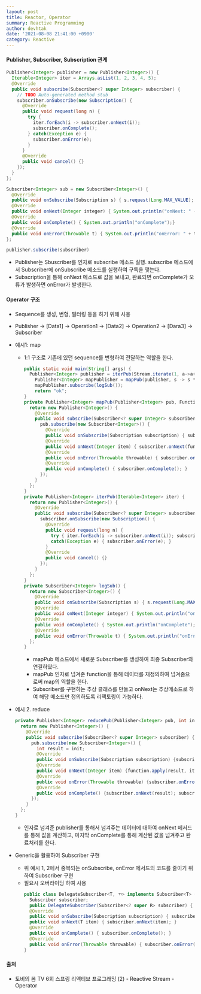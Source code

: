 ```yaml
---
layout: post
title: Reactor, Operator
summary: Reactive Programming
author: devhtak
date: '2021-08-08 21:41:00 +0900'
category: Reactive
---
```


#### Publisher, Subscriber, Subscription 관계

```java
Publisher<Integer> publisher = new Publisher<Integer>() {
  Iterable<Integer> iter = Arrays.asList(1, 2, 3, 4, 5);
  @Override
  public void subscribe(Subscriber<? super Integer> subscriber) {
    // TODO Auto-generated method stub
    subscriber.onSubscribe(new Subscription() {
      @Override
      public void request(long n) {
        try {
          iter.forEach(i -> subscriber.onNext(i));
          subscriber.onComplete();
        } catch(Exception e) {
          subscriber.onError(e);
        }
      }
      @Override
      public void cancel() {}
    });
  }
};

Subscriber<Integer> sub = new Subscriber<Integer>() {
  @Override
  public void onSubscribe(Subscription s) { s.request(Long.MAX_VALUE); }
  @Override
  public void onNext(Integer integer) { System.out.println("onNext: " + integer); }
  @Override
  public void onComplete() { System.out.println("onComplete");}
  @Override
  public void onError(Throwable t) { System.out.println("onError: " + t.getMessage()); }
};

publisher.subscribe(subscriber)
```

-  Publisher는 Sbuscriber를 인자로 subscribe 메소드 실행. subscribe 메소드에서 Subscriber에 onSubscribe 메소드를 실행하여 구독을 맺는다.
-  Subscription을 통해 onNext 메소드로 값을 보내고, 완료되면 onComplete가 오류가 발생하면 onError가 발생한다.


#### Operator 구조

- Sequence를 생성, 변형, 필터링 등을 하기 위해 사용
- Publisher -> \[Data1] -> Operation1 -> \[Data2] -> Operation2 -> \[Dara3] -> Subscriber

- 예시1: map
  - 1:1 구조로 기존에 있던 sequence를 변형하여 전달하는 역할을 한다.
    ```java
    public static void main(String[] args) {
      Publisher<Integer> publisher = iterPub(Stream.iterate(1, a->a+1).limit(10).collect(Collectors.toList()));
	    Publisher<Integer> mapPublisher = mapPub(publisher, s -> s * 10);
	    mapPublisher.subscribe(logSub());
	    return "ok";
    }	
    private Publisher<Integer> mapPub(Publisher<Integer> pub, Function<Integer, Integer> function) {
      return new Publisher<Integer>() {
        @Override
        public void subscribe(Subscriber<? super Integer> subscriber) {
          pub.subscribe(new Subscriber<Integer>() {
            @Override
            public void onSubscribe(Subscription subscription) { subscriber.onSubscribe(subscription); }
            @Override
            public void onNext(Integer item) { subscriber.onNext(function.apply(item)); }
            @Override
            public void onError(Throwable throwable) { subscriber.onError(throwable); }
            @Override
            public void onComplete() { subscriber.onComplete(); }
          });
        }
      };
    }
    private Publisher<Integer> iterPub(Iterable<Integer> iter) {
      return new Publisher<Integer>() {
        @Override
        public void subscribe(Subscriber<? super Integer> subscriber) {
          subscriber.onSubscribe(new Subscription() {
            @Override
            public void request(long n) {
              try { iter.forEach(i -> subscriber.onNext(i)); subscriber.onComplete();} 
              catch(Exception e) { subscriber.onError(e); }
            }
            @Override
            public void cancel() {}
          });
        }
      };
    }
    private Subscriber<Integer> logSub() {
      return new Subscriber<Integer>() {
        @Override
        public void onSubscribe(Subscription s) { s.request(Long.MAX_VALUE); }
        @Override
        public void onNext(Integer integer) { System.out.println("onNext: " + integer); }
        @Override
        public void onComplete() { System.out.println("onComplete");}
        @Override
        public void onError(Throwable t) { System.out.println("onError: " + t.getMessage()); }
      };
    }
    ```
    - mapPub 메소드에서 새로운 Subscriber를 생성하여 최종 Subscriber와 연결하였다.
    - mapPub 인자로 넘겨준 function을 통해 데이터를 재정의하여 넘겨줌으로써 map의 역할을 한다.
    - Subscriber를 구현하는 추상 클래스를 만들고 onNext는 추상메소드로 하여 해당 메소드만 정의하도록 리팩토링이 가능하다.

- 예시 2. reduce
  ```java
  private Publisher<Integer> reducePub(Publisher<Integer> pub, int init, BiFunction<Integer, Integer, Integer> function ){
    return new Publisher<Integer>() {
      @Override
      public void subscribe(Subscriber<? super Integer> subscriber) {
        pub.subscribe(new Subscriber<Integer>() {
          int result = init;
          @Override
          public void onSubscribe(Subscription subscription) {subscriber.onSubscribe(subscription);}
          @Override
          public void onNext(Integer item) {function.apply(result, item);}
          @Override
          public void onError(Throwable throwable) {subscriber.onError(throwable);}
          @Override
          public void onComplete() {subscriber.onNext(result); subscriber.onComplete();}
        });
      }
    };
  }
  ```
  - 인자로 넘겨준 publisher를 통해서 넘겨주는 데이터에 대하여 onNext 메서드를 통해 값을 계산하고, 마지막 onComplete를 통해 계산된 값을 넘겨주고 완료처리를 한다. 

- Generic을 활용하여 Subscriber 구현
  - 위 예시 1, 2에서 중복되는 onSubscribe, onError 메서드의 코드를 줄이기 위하여 Subscriber 구현
  - 필요시 오버라이딩 하여 사용
    ```java
    public class DelegateSubscriber<T, ㄲ> implements Subscriber<T> {
      Subscriber subscriber;
      public DelegateSubscriber(Subscriber<? super R> subscriber) { this.subscriber = subscriber; }
      @Override
      public void onSubscribe(Subscription subscription) { subscriber.onSubscribe(subscription); }
      public void onNext(T item) { subscriber.onNext(item); }
      @Override
      public void onComplete() { subscriber.onComplete(); }
      @Override
      public void onError(Throwable throwable) { subscriber.onError(throwable); }
    }
    ```
    
#### 출처

- 토비의 봄 TV 6회 스프링 리액티브 프로그래밍 (2) - Reactive Stream - Operator
